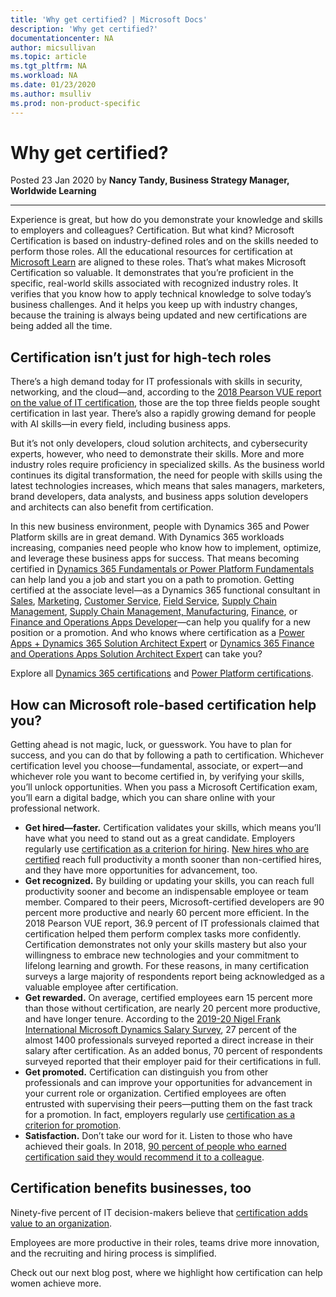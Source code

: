 ```yaml
---
title: 'Why get certified? | Microsoft Docs'
description: 'Why get certified?'
documentationcenter: NA 
author: micsullivan
ms.topic: article
ms.tgt_pltfrm: NA
ms.workload: NA
ms.date: 01/23/2020
ms.author: msulliv
ms.prod: non-product-specific
---
```

# Why get certified?

Posted 23 Jan 2020 by **Nancy Tandy, Business Strategy Manager, Worldwide Learning**

___

Experience is great, but how do you demonstrate your knowledge and skills to employers and colleagues? Certification. But what kind? Microsoft Certification is based on industry-defined roles and on the skills needed to perform those roles. All the educational resources for certification at [Microsoft Learn](https://www.microsoft.com/learning/default.aspx?WT.mc_id=BABlog6__Microsoft%20Learn-blog-wwl) are aligned to these roles. That’s what makes Microsoft Certification so valuable. It demonstrates that you’re proficient in the specific, real-world skills associated with recognized industry roles. It verifies that you know how to apply technical knowledge to solve today’s business challenges. And it helps you keep up with industry changes, because the training is always being updated and new certifications are being added all the time.

## Certification isn’t just for high-tech roles

There’s a high demand today for IT professionals with skills in security, networking, and the cloud—and, according to the [2018 Pearson VUE report on the value of IT certification](https://home.pearsonvue.com/voc?WT.mc_id=BABlog6__Microsoft%20Learn-blog-wwl), those are the top three fields people sought certification in last year. There’s also a rapidly growing demand for people with AI skills—in every field, including business apps.

But it’s not only developers, cloud solution architects, and cybersecurity experts, however, who need to demonstrate their skills. More and more industry roles require proficiency in specialized skills. As the business world continues its digital transformation, the need for people with skills using the latest technologies increases, which means that sales managers, marketers, brand developers, data analysts, and business apps solution developers and architects can also benefit from certification.

In this new business environment, people with Dynamics 365 and Power Platform skills are in great demand. With Dynamics 365 workloads increasing, companies need people who know how to implement, optimize, and leverage these business apps for success. That means becoming certified in [Dynamics 365 Fundamentals or Power Platform Fundamentals](https://docs.microsoft.com/learn/certifications/power-platform-fundamentals?WT.mc_id=BABlog6__Microsoft%20Learn-blog-wwl) can help land you a job and start you on a path to promotion. Getting certified at the associate level—as a Dynamics 365 functional consultant in [Sales](https://www.microsoft.com/learning/d365-functional-consultant-sales.aspx?WT.mc_id=BABlog6__Microsoft%20Learn-blog-wwl), [Marketing](https://www.microsoft.com/learning/d365-functional-consultant-marketing.aspx), [Customer Service](https://www.microsoft.com/learning/d365-functional-consultant-customer-service.aspx?WT.mc_id=BABlog6__Microsoft%20Learn-blog-wwl), [Field Service](https://www.microsoft.com/learning/d365-functional-consultant-field-service.aspx?WT.mc_id=BABlog6__Microsoft%20Learn-blog-wwl), [Supply Chain Management](https://www.microsoft.com/learning/d365-functional-consultant-supply-chain-management.aspx?WT.mc_id=BABlog6__Microsoft%20Learn-blog-wwl), [Supply Chain Management, Manufacturing](https://www.microsoft.com/learning/d365-functional-consultant-manufacturing.aspx?WT.mc_id=BABlog6__Microsoft%20Learn-blog-wwl), [Finance](https://docs.microsoft.com/learn/certifications/d365-functional-consultant-financials?WT.mc_id=BABlog6__Microsoft%20Learn-blog-wwl), or [Finance and Operations Apps Developer](https://docs.microsoft.com/learn/certifications/exams/mb-500?WT.mc_id=BABlog6__Microsoft%20Learn-blog-wwl)—can help you qualify for a new position or a promotion. And who knows where certification as a [Power Apps + Dynamics 365 Solution Architect Expert](https://docs.microsoft.com/learn/certifications/exams/mb-600?WT.mc_id=BABlog6__Microsoft%20Learn-blog-wwl) or [Dynamics 365 Finance and Operations Apps Solution Architect Expert](https://docs.microsoft.com/learn/certifications/exams/mb-700?WT.mc_id=BABlog6__Microsoft%20Learn-blog-wwl) can take you?

Explore all [Dynamics 365 certifications](https://docs.microsoft.com/learn/certifications/browse/?products=dynamics?WT.mc_id=BABlog6__Microsoft%20Learn-blog-wwl) and [Power Platform certifications](https://docs.microsoft.com/learn/certifications/browse/?products=power-platform?WT.mc_id=BABlog6__Microsoft%20Learn-blog-wwl).

## How can Microsoft role-based certification help you?

Getting ahead is not magic, luck, or guesswork. You have to plan for success, and you can do that by following a path to certification. Whichever certification level you choose—fundamental, associate, or expert—and whichever role you want to become certified in, by verifying your skills, you’ll unlock opportunities. When you pass a Microsoft Certification exam, you’ll earn a digital badge, which you can share online with your professional network.

- **Get hired—faster.** Certification validates your skills, which means you’ll have what you need to stand out as a great candidate. Employers regularly use [certification as a criterion for hiring](https://www.burning-glass.com/research-project/certifications/). [New hires who are certified](https://download.microsoft.com/download/C/3/0/C3068200-2F9B-4D8D-BF5D-32E1F7ED669A/IDC_Microsoft_How_Cloud_Skills_Are_Accelerating_IT_Pro_Careers_May_2017.pdf) reach full productivity a month sooner than non-certified hires, and they have more opportunities for advancement, too.
- **Get recognized.** By building or updating your skills, you can reach full productivity sooner and become an indispensable employee or team member. Compared to their peers, Microsoft-certified developers are 90 percent more productive and nearly 60 percent more efficient. In the 2018 Pearson VUE report, 36.9 percent of IT professionals claimed that certification helped them perform complex tasks more confidently. Certification demonstrates not only your skills mastery but also your willingness to embrace new technologies and your commitment to lifelong learning and growth. For these reasons, in many certification surveys a large majority of respondents report being acknowledged as a valuable employee after certification.
- **Get rewarded.** On average, certified employees earn 15 percent more than those without certification, are nearly 20 percent more productive, and have longer tenure. According to the [2019-20 Nigel Frank International Microsoft Dynamics Salary Survey](https://www.nigelfrank.com/microsoft-dynamics-salary-survey/), 27 percent of the almost 1400 professionals surveyed reported a direct increase in their salary after certification. As an added bonus, 70 percent of respondents surveyed reported that their employer paid for their certifications in full.
- **Get promoted.** Certification can distinguish you from other professionals and can improve your opportunities for advancement in your current role or organization. Certified employees are often entrusted with supervising their peers—putting them on the fast track for a promotion. In fact, employers regularly use [certification as a criterion for promotion](https://www.burning-glass.com/research-project/certifications/).
- **Satisfaction.** Don’t take our word for it. Listen to those who have achieved their goals. In 2018, [90 percent of people who earned certification said they would recommend it to a colleague](https://www.pearsonvue.com/voc/).

## Certification benefits businesses, too

Ninety-five percent of IT decision-makers believe that [certification adds value to an organization](https://www.globalknowledge.com/us-en/content/salary-report/it-skills-and-salary-report/).

Employees are more productive in their roles, teams drive more innovation, and the recruiting and hiring process is simplified.

Check out our next blog post, where we highlight how certification can help women achieve more.